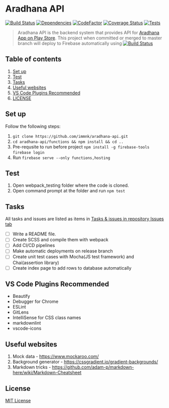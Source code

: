 # Aradhana API

[![Build Status](https://travis-ci.org/immnk/aradhana-api.svg?branch=master)](https://travis-ci.org/immnk/aradhana-api) [![Dependencies](https://david-dm.org/immnk/aradhana-api.svg)](https://david-dm.org/) [![CodeFactor](https://www.codefactor.io/repository/github/immnk/aradhana-api/badge)](https://www.codefactor.io/repository/github/immnk/aradhana-api) [![Coverage Status](https://coveralls.io/repos/github/immnk/aradhana-api/badge.svg?branch=master)](https://coveralls.io/github/immnk/aradhana-api?branch=master) [![Tests](https://img.shields.io/badge/tests-not-covered-yellow.svg)](https://github.com/immnk/aradhana-api/issues/)

> Aradhana API is the backend system that provides API for [Aradhana App on Play Store](https://play.google.com/store/apps/details?id=com.creatuslabs.aradhana). This project when committed or merged to master branch will deploy to Firebase automatically using [![Build Status](https://travis-ci.org/immnk/aradhana-api.svg?branch=master)](https://travis-ci.org/immnk/aradhana-api)

## Table of contents

1. [Set up](#set-up)
2. [Test](#test)
3. [Tasks](#tasks)
4. [Useful websites](#useful-websites)
5. [VS Code Plugins Recommended](#vs-code-plugins-recommended)
6. [LICENSE](#license)

## Set up

Follow the following steps:

1. `git clone https://github.com/immnk/aradhana-api.git`
2. `cd aradhana-api/functions && npm install && cd ..`
3. Pre-requsite to run before project
`npm install -g firebase-tools`
`firebase login`
4. Run `firebase serve --only functions,hosting`

## Test

1. Open webpack_testing folder where the code is cloned.
2. Open command prompt at the folder and run `npm test`

## Tasks

All tasks and issues are listed as items in [Tasks & issues in repository Issues tab](https://github.com/immnk/webpack-testing/issues)

- [ ] Write a README file.
- [ ] Create SCSS and compile them with webpack
- [ ] Add CI/CD pipelines
- [ ] Make automatic deployments on release branch
- [ ] Create unit test cases with Mocha(JS test framework) and Chai(assertion library)
- [ ] Create index page to add rows to database automatically

## VS Code Plugins Recommended

- Beautify
- Debugger for Chrome
- ESLint
- GitLens
- IntelliSense for CSS class names
- markdownlint
- vscode-icons

## Useful websites

1. Mock data - https://www.mockaroo.com/
2. Background generator - https://cssgradient.io/gradient-backgrounds/
3. Markdown tricks - https://github.com/adam-p/markdown-here/wiki/Markdown-Cheatsheet

## License

[MIT License](https://github.com/immnk/aradhana-api/blob/master/LICENSE)
